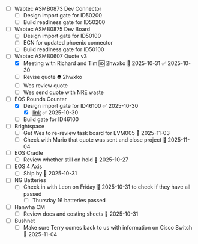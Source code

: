 
- [ ] Wabtec ASMB0873 Dev Connector
	- [ ] Design import gate for ID50200
	- [ ] Build readiness gate for ID50200
- [ ] Wabtec ASMB0875 Dev Board
	- [ ] Design import gate for ID50100
	- [ ] ECN for updated phoenix connector
	- [ ] Build readiness gate for ID50100
- [ ] Wabtec ASMB0607 Quote v3
	- [x] Meeting with Richard and Tim 🆔 2hwxko 📅 2025-10-31 ✅ 2025-10-30
	- [ ] Revise quote ⛔ 2hwxko
	- [ ] Wes review quote
	- [ ] Wes send quote with NRE waste
- [ ] EOS Rounds Counter
	- [x] Design import gate for ID46100 ✅ 2025-10-30
		- [x] [link](https://midgard/cms/newdb/view.cgi?form=support_requests;key=14054) ✅ 2025-10-30
	- [ ] Build gate for ID46100
- [ ] Brightspace
	- [ ] Get Wes to re-review task board for EVM005 📅 2025-11-03 
	- [ ] Check with Mario that quote was sent and close project 📅 2025-11-04 
- [ ] EOS Cradle
	- [ ] Review whether still on hold 📅 2025-10-27 
- [ ] EOS 4 Axis
	- [ ] Ship by 📅 2025-10-31
- [ ] NG Batteries
	- [ ] Check in with Leon on Friday 📅 2025-10-31 to check if they have all passed
		- [ ] Thursday 16 batteries passed
- [ ] Hanwha CM
	- [ ] Review docs and costing sheets 📅 2025-10-31
- [ ] Bushnet
	- [ ] Make sure Terry comes back to us with information on Cisco Switch 📅 2025-11-04 